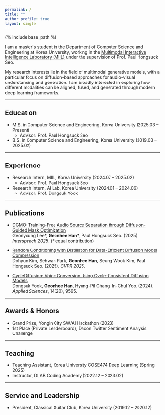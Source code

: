 ```yaml
---
permalink: /
title: ""
author_profile: true
layout: single
---
```


{% include base_path %}

I am a master's student in the Department of Computer Science and Engineering at Korea University, working in the [Multimodal Interactive Intelligence Laboratory (MIIL)](https://miil.korea.ac.kr/) under the supervision of Prof. Paul Hongsuck Seo.

My research interests lie in the field of multimodal generative models, with a particular focus on diffusion-based approaches for audio-visual understanding and generation. I am broadly interested in exploring how different modalities can be aligned, fused, and generated through modern deep learning frameworks.

<hr>

## Education

* M.S. in Computer Science and Engineering, Korea University (2025.03 – Present)  
  * Advisor: Prof. Paul Hongsuck Seo  
* B.S. in Computer Science and Engineering, Korea University (2019.03 – 2025.02)

<hr>

## Experience

* Research Intern, MIIL, Korea University (2024.07 – 2025.02)  
  * Advisor: Prof. Paul Hongsuck Seo  
* Research Intern, AI Lab, Korea University (2024.01 – 2024.06)  
  * Advisor: Prof. Dongsuk Yook

<hr>

## Publications

* <a href="https://example.com/dgmo_paper" target="_blank">DGMO: Training-Free Audio Source Separation through Diffusion-Guided Mask Optimization</a>  
  Geonyoung Lee*, <b>Geonhee Han*</b>, Paul Hongsuck Seo. (2025). *Interspeech 2025*. (* equal contribution)

* <a href="https://dohyun-as.github.io/Random-Conditioning/" target="_blank">Random Conditioning with Distillation for Data-Efficient Diffusion Model Compression</a>  
  Dohyun Kim, Sehwan Park, <b>Geonhee Han</b>, Seung Wook Kim, Paul Hongsuck Seo. (2025). *CVPR 2025*.

* <a href="https://ai.korea.ac.kr/demo-cyclediffusion-vc/" target="_blank">CycleDiffusion: Voice Conversion Using Cycle-Consistent Diffusion Models</a>  
  Dongsuk Yook, <b>Geonhee Han</b>, Hyung-Pil Chang, In-Chul Yoo. (2024). *Applied Sciences*, 14(20), 9595.

<hr>

## Awards & Honors

* Grand Prize, Yongin City SW/AI Hackathon (2023)  
* 1st Place (Private Leaderboard), Dacon Twitter Sentiment Analysis Challenge

<hr>

## Teaching

* Teaching Assistant, Korea University COSE474 Deep Learning (Spring 2025)  
* Instructor, DLAB Coding Academy (2022.12 – 2023.02)

<hr>

## Service and Leadership

* President, Classical Guitar Club, Korea University (2019.12 – 2020.12)

